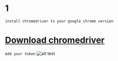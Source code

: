# 1

``` install chromedriver to your google chrome version ```
# [Download chromedriver](https://chromedriver.chromium.org/)

``` Add your token ```
 ![alt text](https://media.discordapp.net/attachments/823266453595226125/823334717792976966/unknown.png) 
